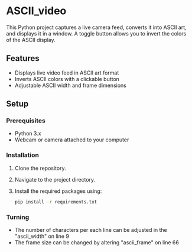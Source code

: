 # ASCII_video

This Python project captures a live camera feed, converts it into ASCII art, and displays it in a window. A toggle button allows you to invert the colors of the ASCII display. 

## Features
- Displays live video feed in ASCII art format
- Inverts ASCII colors with a clickable button
- Adjustable ASCII width and frame dimensions

## Setup

### Prerequisites
- Python 3.x
- Webcam or camera attached to your computer

### Installation

1. Clone the repository.
2. Navigate to the project directory.
3. Install the required packages using:

   ```bash
   pip install -r requirements.txt

### Turning
- The number of characters per each line can be adjusted in the "ascii_width" on line 9
- The frame size can be changed by altering "ascii_frame" on line 66
